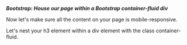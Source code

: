 ***Bootstrap: House our page within a Bootstrap container-fluid div***

Now let's make sure all the content on your page is mobile-responsive.

Let's nest your h3 element within a div element with the class container-fluid.
